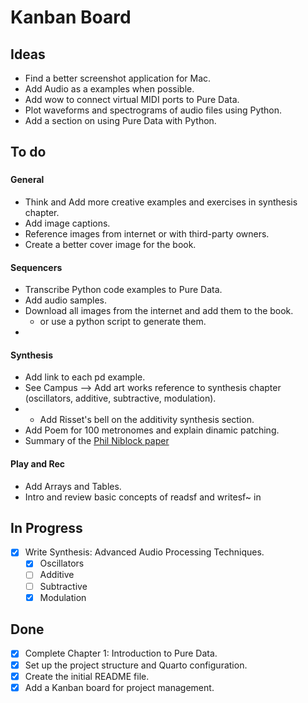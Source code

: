 # Kanban Board

## Ideas

- Find a better screenshot application for Mac.
- Add Audio as a examples when possible.
- Add wow to connect virtual MIDI ports to Pure Data.
- Plot waveforms and spectrograms of audio files using Python.
- Add a section on using Pure Data with Python.

## To do

###

#### General

- Think and Add more creative examples and exercises in synthesis chapter.
- Add image captions.
- Reference images from internet or with third-party owners.
- Create a better cover image for the book.

#### Sequencers

- Transcribe Python code examples to Pure Data.
- Add audio samples.
- Download all images from the internet and add them to the book.
  - or use a python script to generate them.
- 

#### Synthesis

- Add link to each pd example.
- See Campus --> Add art works reference to synthesis chapter (oscillators, additive, subtractive, modulation).
- - Add Risset's bell on the additivity synthesis section.
- Add Poem for 100 metronomes and explain dinamic patching.
- Summary of the [Phil Niblock paper](https://www.straebel.com/files/Straebel%202008_Niblock.pdf)

#### Play and Rec

- Add Arrays and Tables.
- Intro and review basic concepts of readsf and writesf~ in 

## In Progress

- [x] Write Synthesis: Advanced Audio Processing Techniques.
  - [x] Oscillators
  - [ ] Additive
  - [ ] Subtractive
  - [x] Modulation

## Done

- [x] Complete Chapter 1: Introduction to Pure Data.
- [x] Set up the project structure and Quarto configuration.
- [x] Create the initial README file.
- [x] Add a Kanban board for project management.
